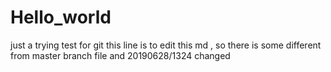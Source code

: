# Hello_world
just a trying test for git
this line is to edit this md , so there is some different from master branch file
and 20190628/1324 changed
